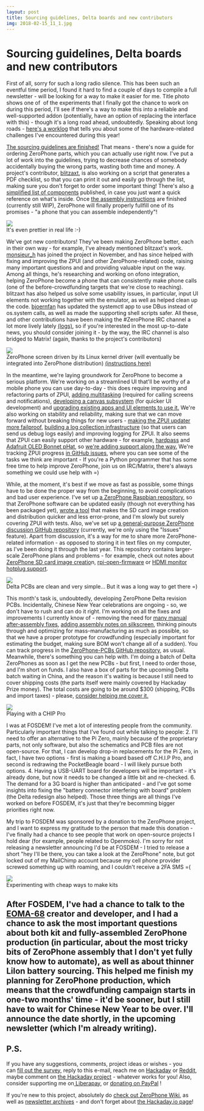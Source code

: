 ```yaml
---
layout: post
title: Sourcing guidelines, Delta boards and new contributors
img: 2018-02-15_11_1.jpg 
---
```


# Sourcing guidelines, Delta boards and new contributors

 First of all, sorry for such a long radio silence. This has been such an eventful time period, I found it hard to find a couple of days to compile a full newsletter - will be looking for a way to make it easier for me. Title photo shows one of  of the experiments that I finally got the chance to work on during this period, I'll see if there's a way to make this into a reliable and well-supported addon (potentially, have an option of replacing the interface with this) - though it's a long road ahead, undoubtedly. Speaking about long roads - [here's a worklog](https://hackaday.io/project/19035/log/93792) that tells you about some of the hardware-related challenges I've encountered during this year!  
   
 [The sourcing guidelines are finished!](https://wiki.zerophone.org/index.php/Sourcing_ZeroPhone_parts) That means - there's now a guide for ordering ZeroPhone parts, which you can actually use right now. I've put a lot of work into the guidelines, trying to decrease chances of somebody accidentally buying the wrong parts, wasting both time and money. A project's contributor, [blitzaxt](https://github.com/blitzaxt), is also working on a script that generates a PDF checklist, so that you can print it out and easily go through the list, making sure you don't forget to order some important thing! There's also [a simplified list of components](https://hackaday.io/project/19035/components) published, in case you just want a quick reference on what's inside. Once [the assembly instructions](https://hackaday.io/project/19035/instructions) are finished (currently still WIP), ZeroPhone will finally properly fullfill one of its promises - "a phone that you can assemble independently"!  
   
 [![](../images/2018-02-15_11_2.gif)](https://gallery.mailchimp.com/055beefeabea5aa48a0c0bc74/images/bf8fac77-2af5-46e0-9331-cf60ebc1c541.gif)  
 It's even prettier in real life :-)  
   
 We've got new contributors! They've been making ZeroPhone better, each in their own way - for example, I've already mentioned blitzaxt's work. [monsieur\_h](https://github.com/monsieurh) has joined the project in November, and has since helped with fixing and improving the ZPUI (and other ZeroPhone-related) code, raising many important questions and and providing valuable input on the way. Among all things, he's researching and working on ofono integration, helping ZeroPhone become a phone that can consistently make phone calls (one of the before-crowdfunding targets that we're close to reaching). blitzaxt has also helped us solve some usability issues, in particular, input UI elements not working together with the emulator, as well as helped clean up the code. [bjoernfan](https://github.com/bjoernfan) has updated the systemctl app to use DBus instead of os.system calls, as well as made the supporting shell scripts safer. All these, and other contributions have been making the #ZeroPhone IRC channel a lot more lively lately [(logs)](http://mozzwald.com/irclog/zerophone/), so if you're interested in the most up-to-date news, you should consider joining it - by the way, the IRC channel is also bridged to Matrix! (again, thanks to the project's contributors)  
   
 ![](../images/2018-02-15_11_3.jpg)  
 ZeroPhone screen driven by its Linux kernel driver (will eventually be integrated into ZeroPhone distribution) [(instructions here)](http://wiki.zerophone.org/index.php/FB_driver_on_SH1106)  
   
 In the meantime, we're laying groundwork for ZeroPhone to become a serious platform. We're working on a streamlined UI that'll be worthy of a mobile phone you can use day-to-day - this does require improving and refactoring parts of ZPUI, [adding multitasking](https://github.com/ZeroPhone/ZPUI/issues/8) (required for calling screens and notifications), [developing a canvas subsystem](https://github.com/ZeroPhone/ZPUI/issues/52) (for quicker UI development) and [upgrading existing apps and UI elements to use it.](https://github.com/ZeroPhone/ZPUI/issues/3) We're also working on stability and reliability, making sure that we can move forward without breaking things for new users - [making the ZPUI updater more failproof](https://wiki.zerophone.org/index.php/Draft:ZPUI_update_from_git), [building a log collection infrastructure](https://wiki.zerophone.org/index.php/Draft:ZPUI_bugreport_system) (so that users can send us debug logs easily) and improving logging for ZPUI. It also seems that ZPUI can easily support other hardware - for example, [hardpass](https://hackaday.io/project/9564) and [Adafruit OLED Bonnet pHat](https://www.adafruit.com/product/3531), so [we're adding support along the way.](https://github.com/ZeroPhone/ZPUI/issues/16) We're tracking ZPUI progress [in GitHub issues](https://github.com/ZeroPhone/ZPUI/issues), where you can see some of the tasks we think are important - If you're a Python programmer that has some free time to help improve ZeroPhone, join us on IRC/Matrix, there's always something we could use help with =)  
   
 While, at the moment, it's best if we move as fast as possible, some things have to be done the proper way from the beginning, to avoid complications and bad user experience. I've set up [a ZeroPhone Raspbian repository](https://wiki.zerophone.org/index.php/ZeroPhone_OS_from_Raspbian#Adding_the_ZeroPhone_repository), so that ZeroPhone software can be updated easily (though not everything has been packaged yet), [wrote a tool](https://github.com/ZeroPhone/SDCardDeploy) that makes the SD card image creation and distribution quicker and less error-prone, and I'm slowly but surely covering ZPUI with tests. Also, we've set up [a general-purpose ZeroPhone discussion GitHub repository](https://github.com/ZeroPhone/Discussion-and-Research/issues) (currently, we're only using the "Issues" feature). Apart from discussion, it's a way for me to share more ZeroPhone-related information - as opposed to storing it in text files on my computer, as I've been doing it through the last year. This repository contains larger-scale ZeroPhone plans and problems - for example, check out notes about [ZeroPhone SD card image creatio](https://github.com/ZeroPhone/Discussion-and-Research/issues/6)n, [rpi-open-firmware](https://github.com/ZeroPhone/Discussion-and-Research/issues/2) or [HDMI monitor hotplug support](https://github.com/ZeroPhone/Discussion-and-Research/issues/3).  
   
 [![](../images/2018-02-15_11_4.jpg)](https://gallery.mailchimp.com/055beefeabea5aa48a0c0bc74/images/e2184ba3-4bd6-45b4-80a5-73ff7a19e19e.jpg)  
 Delta PCBs are clean and very simple... But it was a long way to get there =)  
   
 This month's task is, undoubtedly, developing ZeroPhone Delta revision PCBs. Incidentally, Chinese New Year celebrations are ongoing - so, we don't have to rush and can do it right. I'm working on all the fixes and improvements I currently know of - removing the need for [many manual after-assembly fixes](https://wiki.zerophone.org/index.php/ZeroPhone_assembly_checklist), [adding assembly notes on silkscreen](https://github.com/ZeroPhone/ZeroPhone-PCBs/issues/52), thinking pinouts through and optimizing for mass-manufacturing as much as possible, so that we have a proper prototype for crowdfunding (especially important for estimating the budget, making sure BOM won't change all of a sudden). You can track progress in the [ZeroPhone-PCBs GitHub repository](https://github.com/ZeroPhone/ZeroPhone-PCBs), as usual. Meanwhile, there's something you can help with. I'm doing a batch of Delta ZeroPhones as soon as I get the new PCBs - but first, I need to order those, and I'm short on funds. I also have a box of parts for the upcoming Delta batch waiting in China, and the reason it's waiting is because I still need to cover shipping costs (the parts itself were mainly covered by Hackaday Prize money). The total costs are going to be around $300 (shipping, PCBs and import taxes) - please, [consider helping me cover it.](https://zerophone.github.io/newsletter/help/#donate)  
   
 ![](../images/2018-02-15_11_5.jpg)  
 Playing with a CHIP Pro  
   
 I was at FOSDEM! I've met a lot of interesting people from the community. Particularly important things that I've found out while talking to people:  2. I'll need to offer an alternative to the Pi Zero, mainly because of the proprietary parts, not only software, but also the schematics and PCB files are not open-source. For that, I can develop drop-in replacements for the Pi Zero, in fact, I have two options - first is making a board based off C.H.I.P Pro, and second is redrawing the PocketBeagle board - I will likely pursue both options.
 4. Having a USB-UART board for developers will be important - it's already done, but now it needs to be changed a little bit and re-checked.
 6. The demand for a 3G board is higher than anticipated - and I've got some insights into fixing the "battery connector interfering with board" problem (the Delta redesign also helped).
  Those three things are all things I've worked on before FOSDEM, it's just that they're becomming bigger priorities right now.  
   
 My trip to FOSDEM was sponsored by a donation to the ZeroPhone project, and I want to express my gratitude to the person that made this donation - I've finally had a chance to see people that work on open-source projects I hold dear (for example, people related to Openmoko). I'm sorry for not releasing a newsletter announcing I'd be at FOSDEM - I tried to release a short "hey I'll be there, you can take a look at the ZeroPhone" note, but got locked out of my MailChimp account because my cell phone provider screwed something up with roaming, and I couldn't receive a 2FA SMS =(  
   
 ![](../images/2018-02-15_11_6.jpg)  
 Experimenting with cheap ways to make kits  
   
 After FOSDEM, I've had a chance to talk to the [EOMA-68](https://www.crowdsupply.com/eoma68/micro-desktop/) creator and developer, and I had a chance to ask the most important questions about both kit and fully-assembled ZeroPhone production (in particular, about the most tricky bits of ZeroPhone assembly that I don't yet fully know how to automate), as well as about thinner LiIon battery sourcing. This helped me finish my planning for ZeroPhone production, which means that the crowdfunding campaign starts in one-two months' time - it'd be sooner, but I still have to wait for Chinese New Year to be over. I'll announce the date shortly, in the upcoming newsletter (which I'm already writing). 
---

## P.S.

 If you have any suggestions, comments, project ideas or wishes - you can [fill out the survey](https://zerophone.github.io/newsletter/survey/), reply to this e-mail, reach me on [Hackaday](https://hackaday.io/CRImier) or [Reddit](https://www.reddit.com/user/CRImier), maybe comment on [the Hackaday project](https://hackaday.io/project/19035) - whatever works for you! Also, consider supporting me on[ Liberapay](https://liberapay.com/zerophone/), or [donating on PayPal](https://www.paypal.me/TheZeroPhone) !  
   
 If you're new to this project, absolutely do [check out ZeroPhone Wiki](http://wiki.zerophone.org), as well as [newsletter archives](https://zerophone.github.io/newsletter/) - and don't forget about [the Hackaday.io page](https://hackaday.io/project/19035)!

  